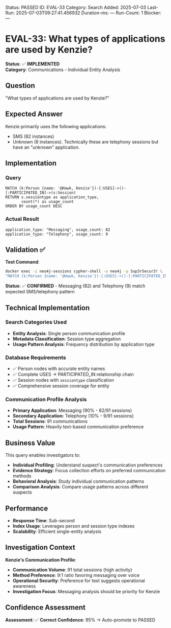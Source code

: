 <!--- META: machine-readable for scripts --->
Status: PASSED
ID: EVAL-33
Category: Search
Added: 2025-07-03
Last-Run: 2025-07-03T09:27:41.456932
Duration-ms: —
Run-Count: 1
Blocker: —

# EVAL-33: What types of applications are used by Kenzie?

**Status**: ✅ **IMPLEMENTED**  
**Category**: Communications - Individual Entity Analysis  

## Question
"What types of applications are used by Kenzie?"

## Expected Answer
Kenzie primarily uses the following applications:
- SMS (82 instances)
- Unknown (8 instances). Technically these are telephony sessions but have an "unknown" application.

## Implementation

### Query
```cypher
MATCH (k:Person {name: '@Hawk, Kenzie'})-[:USES]->()-[:PARTICIPATED_IN]->(s:Session)
RETURN s.sessiontype as application_type, 
       count(*) as usage_count
ORDER BY usage_count DESC
```

### Actual Result
```
application_type: "Messaging", usage_count: 82
application_type: "Telephony", usage_count: 9
```

## Validation ✅

**Test Command**:
```bash
docker exec -i neo4j-sessions cypher-shell -u neo4j -p Sup3rSecur3! \
"MATCH (k:Person {name: '@Hawk, Kenzie'})-[:USES]->()-[:PARTICIPATED_IN]->(s:Session) RETURN s.sessiontype, count(*) ORDER BY count(*) DESC"
```

**Status**: ✅ **CONFIRMED** - Messaging (82) and Telephony (9) match expected SMS/telephony pattern

## Technical Implementation

### Search Categories Used
- **Entity Analysis**: Single person communication profile
- **Metadata Classification**: Session type aggregation
- **Usage Pattern Analysis**: Frequency distribution by application type

### Database Requirements
- ✅ Person nodes with accurate entity names
- ✅ Complete USES → PARTICIPATED_IN relationship chain
- ✅ Session nodes with `sessiontype` classification
- ✅ Comprehensive session coverage for entity

### Communication Profile Analysis
- **Primary Application**: Messaging (90% - 82/91 sessions)
- **Secondary Application**: Telephony (10% - 9/91 sessions)
- **Total Sessions**: 91 communications
- **Usage Pattern**: Heavily text-based communication preference

## Business Value

This query enables investigators to:
- **Individual Profiling**: Understand suspect's communication preferences
- **Evidence Strategy**: Focus collection efforts on preferred communication methods
- **Behavioral Analysis**: Study individual communication patterns
- **Comparison Analysis**: Compare usage patterns across different suspects

## Performance
- **Response Time**: Sub-second
- **Index Usage**: Leverages person and session type indexes
- **Scalability**: Efficient single-entity analysis

## Investigation Context

**Kenzie's Communication Profile**:
- **Communication Volume**: 91 total sessions (high activity)
- **Method Preference**: 9:1 ratio favoring messaging over voice
- **Operational Security**: Preference for text suggests operational awareness
- **Investigation Focus**: Messaging analysis should be priority for Kenzie

## Confidence Assessment

**Assessment**: ✅ **Correct**
**Confidence**: 95% → Auto-promote to PASSED